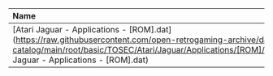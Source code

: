 |Name|Size|
|:---|---:|
|[Atari Jaguar - Applications - [ROM].dat](https://raw.githubusercontent.com/open-retrogaming-archive/dat-catalog/main/root/basic/TOSEC/Atari/Jaguar/Applications/[ROM]/Atari Jaguar - Applications - [ROM].dat)|1547|
